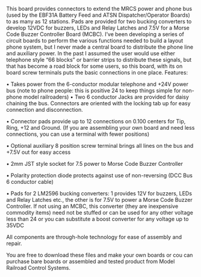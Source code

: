 This board provides connectors to extend the MRCS power and phone bus (used by the EBF31A Battery Feed and ATSN Dispatcher/Operator Boards) to as many as 12 stations.  Pads are provided for two bucking converters to develop 12VDC for buzzers, LEDs and Relay Latches and 7.5V for a Morse Code Buzzer Controller Board (MCBC).
I’ve been developing a series of circuit boards to perform the various functions needed to build a layout phone system, but I never made a central board to distribute the phone line and auxiliary power.  In the past I assumed the user would use either telephone style “66 blocks” or barrier strips to distribute these signals, but that has become a road block for some users, so this board, with its on board screw terminals puts the basic connections in one place.
Features:

•	Takes power from the 6-conductor modular telephone and +24V power bus (note to phone people: this is positive 24 to keep things simple for non-phone model railroaders)
•	Two 6 conductor Jacks are provided for daisy chaining the bus.  Connectors are oriented with the locking tab up for easy connection and disconnection.

•	Connector pads provide up to 12 connections on 0.100 centers for Tip, Ring, +12 and Ground.  (If you are assembling your own board and need less connections, you can use a terminal with fewer positions)

•	Optional auxiliary 8 position screw terminal brings all lines on the bus and +7.5V out for easy access

•	2mm JST style socket for 7.5 power to Morse Code Buzzer Controller

•	Polarity protection diode protects against use of non-reversing (DCC Bus 6 conductor cable)

•	Pads for 2 LM2596 bucking converters: 1 provides 12V for buzzers, LEDs and Relay Latches etc., the other is for 7.5V to power a Morse Code Buzzer Controller.  If not using an MCBC, this converter (they are inexpensive commodity items) need not be stuffed or can be used for any other voltage less than 24 or you can substitute a boost converter for any  voltage up to 35VDC

All components are through-hole technology for ease of assembly and repair.  

You are free to download these files and make your own boards or cou can purchase bare boards or assembled and tested product from Model Railroad Control Systems.
 
